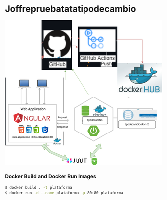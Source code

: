 # Joffrepruebatatatipodecambio

![Alt text](https://raw.githubusercontent.com/joffrehermosilla/authserver/master/src/main/resources/Diagrama%20.png)



### Docker Build and Docker Run Images
```bash
$ docker build . -t plataforma
$ docker run -d --name plataforma -p 80:80 plataforma
```
